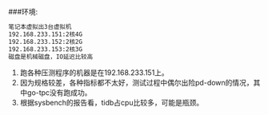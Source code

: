 ###环境:
```bash
笔记本虚拟出3台虚拟机
192.168.233.151:2核4G
192.168.233.152:2核2G
192.168.233.153:2核3G
磁盘是机械磁盘，IO延迟比较高
```
1. 跑各种压测程序的机器是在192.168.233.151上。
2. 因为规格较差，各种指标都不太好，测试过程中偶尔出险pd-down的情况，其中go-tpc没有跑成功。
3. 根据sysbench的报告看，tidb占cpu比较多，可能是瓶颈。